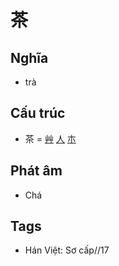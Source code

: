 # 茶

## Nghĩa

* trà

## Cấu trúc
* 茶 = [艸](艸.md) [人](人.md) [朩](朩.md)

## Phát âm

* Chá

## Tags
* Hán Việt: Sơ cấp//17

<script>window.HANZI_FIELD='茶';</script>
